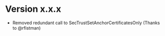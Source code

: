 # Version x.x.x

* Removed redundant call to SecTrustSetAnchorCertificatesOnly (Thanks to @rfistman)
